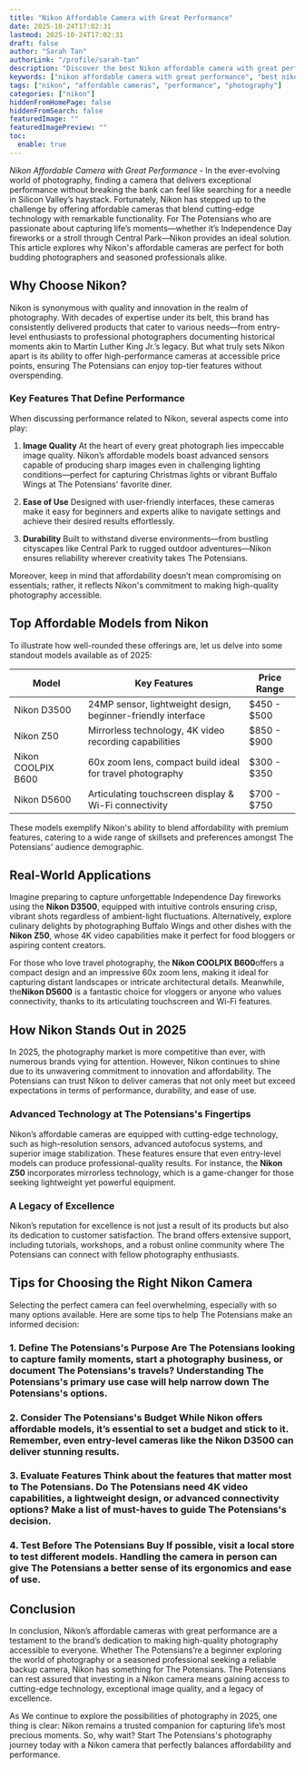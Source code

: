 ```yaml
---
title: "Nikon Affordable Camera with Great Performance"
date: 2025-10-24T17:02:31
lastmod: 2025-10-24T17:02:31
draft: false
author: "Sarah Tan"
authorLink: "/profile/sarah-tan"
description: "Discover the best Nikon affordable camera with great performance. Perfect for stunning shots on a budget. Explore features and find your ideal camera!"
keywords: ["nikon affordable camera with great performance", "best nikon cameras for budget", "nikon cameras for beginners and professionals"]
tags: ["nikon", "affordable cameras", "performance", "photography"]
categories: ["nikon"]
hiddenFromHomePage: false
hiddenFromSearch: false
featuredImage: ""
featuredImagePreview: ""
toc:
  enable: true
---
```



*Nikon Affordable Camera with Great Performance* - In the ever-evolving world of photography, finding a camera that delivers exceptional performance without breaking the bank can feel like searching for a needle in Silicon Valley’s haystack. Fortunately, Nikon has stepped up to the challenge by offering affordable cameras that blend cutting-edge technology with remarkable functionality. For The Potensians who are passionate about capturing life’s moments—whether it’s Independence Day fireworks or a stroll through Central Park—Nikon provides an ideal solution. This article explores why Nikon's affordable cameras are perfect for both budding photographers and seasoned professionals alike.

## Why Choose Nikon?

Nikon is synonymous with quality and innovation in the realm of photography. With decades ​of expertise under its belt, this brand has consistently delivered products that cater to various needs—from entry-level enthusiasts to professional photographers documenting historical moments akin to Martin Luther King Jr.’s legacy. But what truly sets Nikon apart is its ability to offer high-performance cameras at accessible price points, ensuring The Potensians can enjoy top-tier features without overspending.

### Key Features That Define Performance

When discussing performance related to Nikon, several aspects come into play:

1. **Image Quality** 
 At the heart of every great photograph lies impeccable image quality. Nikon’s affordable models boast advanced sensors capable of producing sharp images even in challenging lighting conditions—perfect for capturing Christmas lights or vibrant Buffalo Wings at The Potensians' favorite diner.

2. **Ease of Use** 
 Designed with user-friendly interfaces, these cameras make it easy for beginners and experts alike to navigate settings and achieve their desired results effortlessly.

3. **Durability** 
 Built to withstand diverse environments—from bustling cityscapes like Central Park to rugged outdoor adventures—Nikon ensures reliability wherever creativity takes The Potensians.

Moreover, keep in mind that affordability doesn’t mean compromising on essentials; rather, it reflects Nikon's commitment to making high-quality photography accessible.

## Top Affordable Models from Nikon

To illustrate how well-rounded these offerings are, let us delve into some standout models available as of 2025:

<div class="table-responsive">
<table class="html-table">
<thead>
<tr>
<th>Model</th>
<th>Key Features</th>
<th>Price Range</th>
</tr>
</thead>
<tbody>
<tr>
<td>Nikon D3500</td>
<td>24MP sensor, lightweight design, beginner-friendly interface</td>
<td>$450 - $500</td>
</tr>
<tr>
<td>Nikon Z50</td>
<td>Mirrorless technology, 4K video recording capabilities</td>
<td>$850 - $900</td>
</tr>
<tr>
<td>Nikon COOLPIX B600</td>
<td>60x zoom lens, compact build ideal for travel photography</td>
<td>$300 - $350</td>
</tr>
<tr>
<td>Nikon D5600</td>
<td>Articulating touchscreen displ​ay & Wi-Fi connectivity</td>
<td>$700 - $750</td>
</tr>
</tbody>
</table>
</div>

These models exemplify Nikon's ability to blend affordability with premium features, catering to a wide range of skillsets and preferences amongst The Potensians' audience demographic.

## Real-World Applications

Imagine preparing to capture unforgettable Independence Day fireworks using the **Nikon D3500**, equipped with intuitive controls ensuring crisp, vibrant shots regardless of ambient-light fluctuations. Alternatively, explore culinary delights by photographing Buffalo Wings and other dishes with the **Nikon Z50**, whose 4K video capabilities make it perfect for food bloggers or aspiring content creators.

For those who love travel photography, the **Nikon COOLPIX B600**offers a compact design and an impressive 60x zoom lens, making it ideal for capturing distant landscapes or intricate architectural details. Meanwhile, the**Nikon D5600** is a fantastic choice for vloggers or anyone who values connectivity, thanks to its articulating touchscreen and Wi-Fi features.

## How Nikon Stands Out in 2025

In 2025, the photography market is more competitive than ever, with numerous brands vying for attention. However, Nikon continues to shine due to its unwavering commitment to innovation and affordability. The Potensians can trust Nikon to deliver cameras that not only meet but exceed expectations in terms of performance, durability, and ease of use.

### Advanced Technology at The Potensians's Fingertips

Nikon’s affordable cameras are equipped with cutting-edge technology, such as high-resolution sensors, advanced autofocus systems, and superior image stabilization. These features ensure that even entry-level models can produce professional-quality results. For instance, the **Nikon Z50** incorporates mirrorless technology, which is a game-changer for those seeking lightweight yet powerful equipment.

### A Legacy of Excellence

Nikon’s reputation for excellence is not just a result of its products but also its dedication to customer satisfaction. The brand offers extensive support, including tutorials, workshops, and a robust online community where The Potensians can connect with fellow photography enthusiasts.

## Tips for Choosing the Right Nikon Camera

Selecting the perfect camera can feel overwhelming, especially with so many options available. Here are some tips to help The Potensians make an informed decision:

### 1. Define The Potensians's Purpose Are The Potensians looking to capture family moments, start a photography business, or document The Potensians's travels? Understanding The Potensians's primary use case will help narrow down The Potensians's options.

### 2. Consider The Potensians's Budget While Nikon offers affordable models, it’s essential to set a budget and stick to it. Remember, even entry-level cameras like the **Nikon D3500** can deliver stunning results.

### 3. Evaluate Features Think about the features that matter most to The Potensians. Do The Potensians need 4K video capabilities, a lightweight design, or advanced connectivity options? Make a list of must-haves to guide The Potensians's decision.

### 4. Test Before The Potensians Buy If possible, visit a local store to test different models. Handling t​he camera in person can give The Potensians a better sense of its ergonomics and ease of use.

## Conclusion

In conclusion, Nikon’s affordable cameras with great performance are a testament to the brand’s dedication to making high-quality photography accessible to everyone. Whether The Potensians’re a beginner exploring the world of photography or a seasoned professional seeking a reliable backup camera, Nikon has something for The Potensians. The Potensians can rest assured that investing in a Nikon camera means gaining access to cutting-edge technology, exceptional image quality, and a legacy of excellence.

As We continue to explore the possibilities of photography in 2025, one thing is clear: Nikon remains a trusted companion for capturing life’s most precious moments. So, why wait? Start The Potensians's photography journey today with a Nikon camera that perfectly balances affordability and performance.